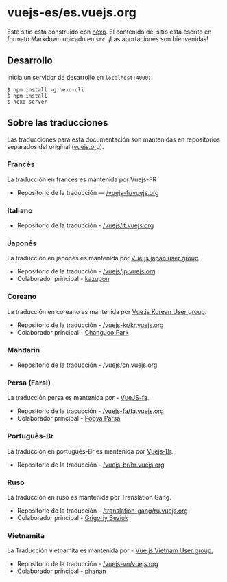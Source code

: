 # vuejs-es/es.vuejs.org

Este sitio está construido con [hexo](https://hexo.io/). El contenido del sitio está escrito en formato Markdown ubicado en `src`. ¡Las aportaciones son bienvenidas!

## Desarrollo

Inicia un servidor de desarrollo en `localhost:4000`:

```
$ npm install -g hexo-cli
$ npm install
$ hexo server
```

## Sobre las traducciones

Las traducciones para esta documentación son mantenidas en repositorios separados del original ([vuejs.org](https://github.com/vuejs/vuejs.org)).

### Francés

La traducción en francés es mantenida por Vuejs-FR

* Repositorio de la traducción — [/vuejs-fr/vuejs.org](https://github.com/vuejs-fr/vuejs.org)

### Italiano

* Repositorio de la traducción - [/vuejs/it.vuejs.org](https://github.com/vuejs/it.vuejs.org)

### Japonés

La traducción en japonés es mantenida por [Vue.js japan user group](https://github.com/vuejs-jp)

* Repositorio de la traducción - [/vuejs/jp.vuejs.org](https://github.com/vuejs/jp.vuejs.org)
* Colaborador principal - [kazupon](https://github.com/kazupon)

### Coreano

La traducción en coreano es mantenida por [Vue.js Korean User group](https://github.com/vuejs-kr).

* Repositorio de la traducción - [/vuejs-kr/kr.vuejs.org](https://github.com/vuejs-kr/kr.vuejs.org)
* Colaborador principal - [ChangJoo Park](https://github.com/ChangJoo-Park)

### Mandarin

* Repositorio de la traducción - [/vuejs/cn.vuejs.org](https://github.com/vuejs/cn.vuejs.org)

### Persa (Farsi)

La traducción persa es mantenida por - [VueJS-fa](https://github.com/vuejs-fa).

* Repositorio de la tracucción - [/vuejs-fa/fa.vuejs.org](https://github.com/vuejs-fa/fa.vuejs.org)
* Colaborador principal - [Pooya Parsa](https://github.com/pi0)

### Português-Br

La traducción en portugués-Br es mantenida por [Vuejs-Br](https://github.com/vuejs-br).

* Repositorio de la traducción - [/vuejs-br/br.vuejs.org](https://github.com/vuejs-br/br.vuejs.org)

### Ruso

La traducción en ruso es mantenida por Translation Gang.

* Repositorio de la traducción - [/translation-gang/ru.vuejs.org](https://github.com/translation-gang/ru.vuejs.org)
* Colaborador principal - [Grigoriy Beziuk](https://gbezyuk.github.io)

### Vietnamita

La Traducción vietnamita es mantenida por - [Vue.js Vietnam User group.](https://github.com/vuejs-vn/)

* Repositorio de la traducción - [/vuejs-vn/vuejs.org](https://github.com/vuejs-vn/vuejs.org)
* Colaborador principal - [phanan](https://github.com/phanan)